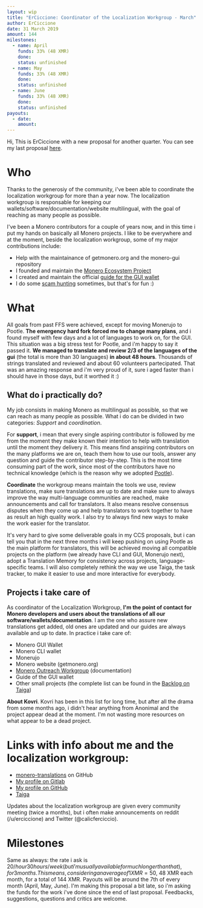 ```yaml
---
layout: wip
title: "ErCiccione: Coordinator of the Localization Workgroup - March"
author: ErCiccione
date: 31 March 2019
amount: 144
milestones:
  - name: April
    funds: 33% (48 XMR)
    done:
    status: unfinished
  - name: May
    funds: 33% (48 XMR)
    done:
    status: unfinished
  - name: June
    funds: 33% (48 XMR)
    done:
    status: unfinished
payouts:
  - date:
    amount:
---
```



Hi, This is ErCiccione with a new proposal for another quarter. You can see my last proposal [here](https://forum.getmonero.org/9/work-in-progress/91261/erciccione-coordinator-of-the-localization-workgroup).

# Who

Thanks to the generosiy of the community, i've been able to coordinate the localization workgroup for more than a year now. The localization workgroup is responsable for keeping our wallets/software/documentation/website multilingual, with the goal of reaching as many people as possible.

I've been a Monero contributors for a couple of years now, and in this time i put my hands on basically all Monero projects. I like to be everywhere and at the moment, beside the localization workgroup, some of my major contributions include:

- Help with the maintainance of getmonero.org and the monero-gui repository
- I founded and maintain the [Monero Ecosystem Project](https://github.com/monero-ecosystem/meta)
- I created and maintain the official [guide for the GUI wallet](https://github.com/monero-ecosystem/monero-GUI-guide)
- I do some [scam hunting](https://www.reddit.com/r/Monero/comments/asqrbu/church_of_monero_enough_is_enough_how_the_leader/) sometimes, but that's for fun :)


# What

All goals from past FFS were achieved, except for moving Monerujo to Pootle. **The emergency hard fork forced me to change many plans**, and i found myself with few days and a lot of languages to work on, for the GUI. This situation was a big stress test for Pootle, and i'm happy to say it passed it. **We managed to translate and review 2/3 of the languages of the gui** (the total is more than 30 languages) **in about 48 hours**. Thousands of strings translated and reviewed and about 60 volunteers partecipated. That was an amazing response and i'm very proud of it, sure i aged faster than i should have in those days, but it worthed it :)
&nbsp;

## What do i practically do?

My job consists in making Monero as multilingual as possible, so that we can reach as many people as possible. What i do can be divided in two categories: *Support* and *coordination*.

For **support**, i mean that every single aspiring contributor is followed by me from the moment they make known their intention to help with translation until the moment they delivery it. This means find anspiring contributors on the many platforms we are on, teach them how to use our tools, answer any question and guide the contributor step-by-step. This is the most time consuming part of the work, since most of the contributors have no technical knowledge (which is the reason why we adopted [Pootle](https://translate.getmonero.org/projects/)).

**Coordinate** the workgroup means maintain the tools we use, review translations, make sure translations are up to date and make sure to always improve the way multi-language communities are reached, make announcements and call for translators. It also means resolve consensus disputes when they come up and help translators to work together to have as result an high quality work. I also try to always find new ways to make the work easier for the translator.

It's very hard to give some deliverable goals in my CCS proposals, but i can tell you that in the next three months i will keep pushing on using Pootle as the main platform for translators, this will be achieved moving all compatible projects on the platform (we already have CLI and GUI, Monerujo next), adopt a Translation Memory for consistency across projects, language-specific teams. I will also completely rethink the way we use Taiga, the task tracker, to make it easier to use and more interactive for everybody.


## Projects i take care of

As coordinator of the Localization Workgroup, **I'm the point of contact for Monero developers and users about the translations of all our software/wallets/documentation**. I am the one who assure new translations get added, old ones are updated and our guides are always available and up to date.
In practice i take care of:

+ Monero GUI Wallet
+ Monero CLI wallet
+ Monerujo
+ Monero website (getmonero.org)
+ [Monero Outreach Workgroup](https://github.com/monero-ecosystem/outreach-docs) (documentation)
+ Guide of the GUI wallet
+ Other small projects (the complete list can be found in the [Backlog on Taiga](https://taiga.getmonero.org/project/erciccione-monero-localization/backlog))

**About Kovri**. Kovri has been in this list for long time, but after all the drama from some months ago, i didn't hear anything from Anonimal and the project appear dead at the moment. I'm not wasting more resources on what appear to be a dead project.

# Links with info about me and the localization workgroup:

- [monero-translations](https://github.com/monero-ecosystem/monero-translations) on GitHub
- [My profile on Gitlab](https://repo.getmonero.org/erciccione)
- [My profile on GitHub](https://github.com/erciccione)
- [Taiga](https://taiga.getmonero.org/project/erciccione-monero-localization)

Updates about the localization workgroup are given every community meeting (twice a months), but i often make announcements on reddit (/u/erciccione) and Twitter (@calicferciccio).

# Milestones

Same as always: the rate i ask is $20/hour 30 hours/week (but i'm usually available for much longer than that), for 3 months. This means, considering an average of 1 XMR = 50$, 48 XMR each month, for a total of 144 XMR. Payouts will be around the 7th of every month (April, May, June). I'm making this proposal a bit late, so i'm asking the funds for the work i've done since the end of last proposal. Feedbacks, suggestions, questions and critics are welcome.

